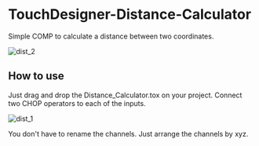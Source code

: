 # TouchDesigner-Distance-Calculator
Simple COMP to calculate a distance between two coordinates.

![dist_2](https://user-images.githubusercontent.com/79373845/169645455-57bc288e-e1b2-401b-9fdc-771b8d144dce.gif)

## How to use
Just drag and drop the Distance_Calculator.tox on your project.
Connect two CHOP operators to each of the inputs.

![dist_1](https://user-images.githubusercontent.com/79373845/169645400-3da5261c-8e7a-464b-a9a9-8646f3e4acbd.gif)

You don't have to rename the channels.
Just arrange the channels by xyz.
